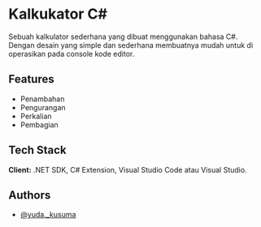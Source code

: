 
# Kalkukator C#

Sebuah kalkulator sederhana yang dibuat menggunakan bahasa C#. Dengan desain yang simple dan sederhana membuatnya mudah untuk di operasikan pada console kode editor.

## Features

- Penambahan
- Pengurangan
- Perkalian
- Pembagian


## Tech Stack

**Client:** .NET SDK, C# Extension, Visual Studio Code atau Visual Studio.

## Authors

- [@yuda._kusuma](https://www.instagram.com/yuda._kusuma/)
